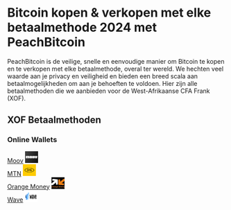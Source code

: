 <body class="payment-methods-page">

# Bitcoin kopen & verkopen met elke betaalmethode 2024 met PeachBitcoin

PeachBitcoin is de veilige, snelle en eenvoudige manier om Bitcoin te kopen en te verkopen met elke betaalmethode, overal ter wereld. We hechten veel waarde aan je privacy en veiligheid en bieden een breed scala aan betaalmogelijkheden om aan je behoeften te voldoen. Hier zijn alle betaalmethoden die we aanbieden voor de West-Afrikaanse CFA Frank (XOF).

## XOF Betaalmethoden

### Online Wallets

<div class="payment-grid">
    <div class="payment-grid-item">
        <a href="/buy-bitcoin-with-moov">Moov</a> 
        <img src="/img/faq/logoimg/moov.png" width="30px" height="27px" alt="Bitcoin kopen met Moov, Bitcoin verkopen met Moov">
    </div>
    <div class="payment-grid-item">
        <a href="/buy-bitcoin-with-moov">MTN</a> 
        <img src="/img/faq/logoimg/mtn.png" width="30px" height="27px" alt="Bitcoin kopen met MTN, Bitcoin verkopen met MTN">
    </div>
    <div class="payment-grid-item">
        <a href="/buy-bitcoin-with-moov">Orange Money</a> 
        <img src="/img/faq/logoimg/orangemoney.png" width="30px" height="27px" alt="Bitcoin kopen met Orange Money, Bitcoin verkopen met Orange Money">
    </div>
    <div class="payment-grid-item">
        <a href="/buy-bitcoin-with-moov">Wave</a> 
        <img src="/img/faq/logoimg/wave.png" width="30px" height="27px" alt="Bitcoin kopen met Wave, Bitcoin verkopen met Wave">
    </div>
</div>

</body>
